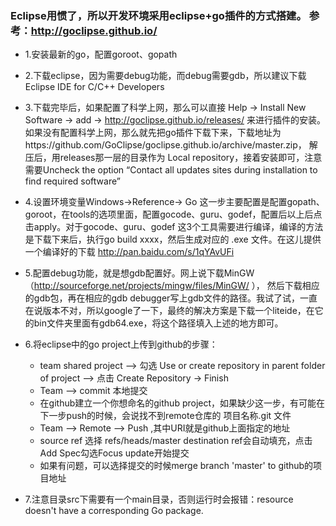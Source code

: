 ### Eclipse用惯了，所以开发环境采用eclipse+go插件的方式搭建。 参考：http://goclipse.github.io/

* 1.安装最新的go，配置goroot、gopath

* 2.下载eclipse，因为需要debug功能，而debug需要gdb，所以建议下载Eclipse IDE for C/C++ Developers

* 3.下载完毕后，如果配置了科学上网，那么可以直接 Help -> Install New Software -> add -> http://goclipse.github.io/releases/ 来进行插件的安装。如果没有配置科学上网，那么就先把go插件下载下来，下载地址为https://github.com/GoClipse/goclipse.github.io/archive/master.zip， 解压后，用releases那一层的目录作为 Local repository，接着安装即可，注意需要Uncheck the option “Contact all updates sites during installation to find required software”

* 4.设置环境变量Windows->Reference-> Go 这一步主要配置是配置gopath、goroot，在tools的选项里面，配置gocode、guru、godef，配置后以上后点击apply。对于gocode、guru、godef 这3个工具需要进行编译，编译的方法是下载下来后，执行go build xxxx，然后生成对应的 .exe 文件。在这儿提供一个编译好的下载 http://pan.baidu.com/s/1qYAvUFi

* 5.配置debug功能，就是想gdb配置好。网上说下载MinGW（http://sourceforge.net/projects/mingw/files/MinGW/ ）， 然后下载相应的gdb包，再在相应的gdb debugger写上gdb文件的路径。我试了试，一直在说版本不对，所以google了一下，最终的解决方案是下载一个liteide，在它的bin文件夹里面有gdb64.exe，将这个路径填入上述的地方即可。

* 6.将eclipse中的go project上传到github的步骤：
	* team shared project --> 勾选  Use or create repository in parent folder of project --> 点击  Create Repository  ->  Finish
	* Team --> commit 本地提交
	* 在github建立一个你想命名的github project，如果缺少这一步，有可能在下一步push的时候，会说找不到remote仓库的 项目名称.git 文件
	* Team --> Remote --> Push ,其中URI就是github上面指定的地址
	* source ref 选择 refs/heads/master  destination ref会自动填充，点击  Add Spec勾选Focus update开始提交
	* 如果有问题，可以选择提交的时候merge branch 'master' to github的项目地址

* 7.注意目录src下需要有一个main目录，否则运行时会报错：resource doesn't have a corresponding Go package.